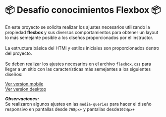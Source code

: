 # 📦 Desafío conocimientos Flexbox 📦

En este proyecto se solicita realizar los ajustes necesarios utilizando la propiedad **flexbox** y sus diversos comportamientos para obtener un layout lo más semejante posible a los diseños proporcionados por el instructor.  
<br>
La estructura básica del HTMl y estilos iniciales son proporcionados dentro del proyecto.  
<br>
Se deben realizar los ajustes necesarios en el archivo `flexbox.css` para llegar a un sitio con las características más semejantes a los siguientes diseños:  

[Ver version mobile](layouts/alurinha-layout-mobile.png)  
[Ver version desktop](layouts/alurinha-layout-desktop.png)  

***Observaciones:***  
Se realizaron algunos ajustes en las `media-queries` para hacer el diseño responsivo en pantallas desde `768px+` y pantallas desde`1024px+`